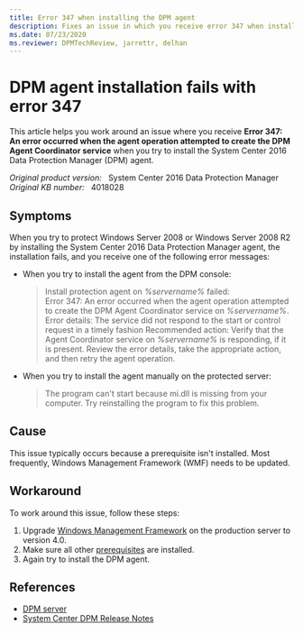```yaml
---
title: Error 347 when installing the DPM agent
description: Fixes an issue in which you receive error 347 when installing the DPM agent on Windows Server 2008 or Windows Server 2008 R2.
ms.date: 07/23/2020
ms.reviewer: DPMTechReview, jarrettr, delhan
---
```

# DPM agent installation fails with error 347

This article helps you work around an issue where you receive **Error 347: An error occurred when the agent operation attempted to create the DPM Agent Coordinator service** when you try to install the System Center 2016 Data Protection Manager (DPM) agent.

_Original product version:_ &nbsp; System Center 2016 Data Protection Manager  
_Original KB number:_ &nbsp; 4018028

## Symptoms

When you try to protect Windows Server 2008 or Windows Server 2008 R2 by installing the System Center 2016 Data Protection Manager agent, the installation fails, and you receive one of the following error messages:

- When you try to install the agent from the DPM console:

    > Install protection agent on *%servername%* failed:  
    > Error 347: An error occurred when the agent operation attempted to create the DPM Agent Coordinator service on *%servername%*.  
    > Error details: The service did not respond to the start or control request in a timely fashion
    > Recommended action: Verify that the Agent Coordinator service on *%servername%* is responding, if it is present. Review the error details, take the appropriate action, and then retry the agent operation.

- When you try to install the agent manually on the protected server:

    > The program can't start because mi.dll is missing from your computer. Try reinstalling the program to fix this problem.

## Cause

This issue typically occurs because a prerequisite isn't installed. Most frequently, Windows Management Framework (WMF) needs to be updated.

## Workaround

To work around this issue, follow these steps:

1. Upgrade [Windows Management Framework](/powershell/scripting/windows-powershell/wmf/overview) on the production server to version 4.0.
2. Make sure all other [prerequisites](/system-center/dpm/prepare-environment-for-dpm#protected-workloads) are installed.
3. Again try to install the DPM agent.

## References

- [DPM server](/system-center/dpm/prepare-environment-for-dpm#dpm-server)
- [System Center DPM Release Notes](/system-center/dpm/dpm-release-notes)
